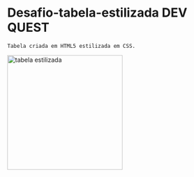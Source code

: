 # Desafio-tabela-estilizada DEV QUEST

```Tabela criada em HTML5 estilizada em CSS.```

<img width="264" alt="tabela estilizada" src="https://user-images.githubusercontent.com/99992182/160704725-c1501760-1508-4fb8-b71e-138d4a5847df.PNG">

